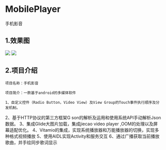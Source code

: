 # MobilePlayer
手机影音
## 1.效果图
![](gif/20170607140325_00_00_40__00_01_08.gif)
![](gif/20170607140928_00_00_00__00_00_30.gif)



## 2.项目介绍

	项目名称：手机影音

	项目简介：一款基于android的多媒体软件

	1、自定义控件（Radio Button，Video View）及View Group的Touch事件执行顺序及分发机制。
  2、基于HTTP协议的第三方框架G son的解析及运用和使用系统API手动解析Json数据。
  3、集成Glide大图片加载，集成jiecao video player ,OOM的处理以及屏幕适配优化。
  4、Vitamio的集成，实现系统播放器和万能播放器的切换，实现多种格式视频播放
  5、使用AIDL实现Activity和服务交互
  6、通过广播获取当前播放歌曲，并手绘同步歌词显示
